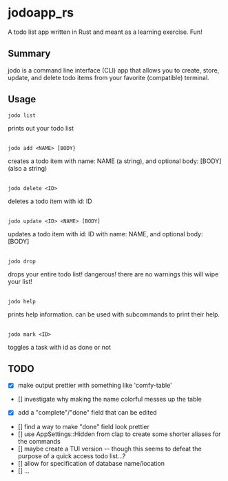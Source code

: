 # jodoapp_rs
A todo list app written in Rust and meant as a learning exercise. Fun!

## Summary
jodo is a command line interface (CLI) app that allows you to create, store, update, and delete todo items from your favorite (compatible) terminal.

## Usage
`jodo list`

prints out your todo list

\
`jodo add <NAME> [BODY}`

creates a todo item with name: NAME (a string), and optional body: [BODY] (also a string)

\
`jodo delete <ID>`

deletes a todo item with id: ID

\
`jodo update <ID> <NAME> [BODY]`

updates a todo item with id: ID with name: NAME, and optional body: [BODY]

\
`jodo drop`

drops your entire todo list! dangerous! there are no warnings this will wipe your list!

\
`jodo help`

prints help information. can be used with subcommands to print their help.

\
`jodo mark <ID>`

toggles a task with id as done or not

## TODO

- [x] make output prettier with something like 'comfy-table'
- [] investigate why making the name colorful messes up the table
- [x] add a "complete"/"done" field that can be edited
- [] find a way to make "done" field look prettier
- [] use AppSettings::Hidden from clap to create some shorter aliases for the commands
- [] maybe create a TUI version -- though this seems to defeat the purpose of a quick access todo list...?
- [] allow for specification of database name/location
- [] ...
